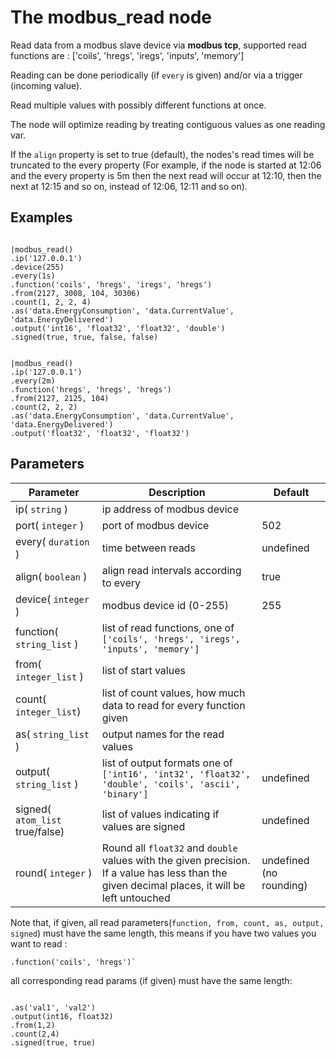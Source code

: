 The modbus_read node
=====================

Read data from a modbus slave device via **modbus tcp**, supported read functions are :
['coils', 'hregs', 'iregs', 'inputs', 'memory']

Reading can be done periodically (if `every` is given) and/or via a trigger (incoming value).

Read multiple values with possibly different functions at once.

The node will optimize reading by treating contiguous values as one reading var. 

If the `align` property is set to true (default), the nodes's read times will be truncated to the every property
(For example, if the node is started at 12:06 and the every property is 5m then the next read will 
occur at 12:10, then the next at 12:15 and so on, instead of 12:06, 12:11 and so on).



Examples
-------
```dfs  

|modbus_read()
.ip('127.0.0.1') 
.device(255)
.every(1s)
.function('coils', 'hregs', 'iregs', 'hregs')
.from(2127, 3008, 104, 30306)
.count(1, 2, 2, 4)
.as('data.EnergyConsumption', 'data.CurrentValue', 'data.EnergyDelivered')
.output('int16', 'float32', 'float32', 'double')
.signed(true, true, false, false) 
```


```dfs  

|modbus_read()
.ip('127.0.0.1')  
.every(2m)
.function('hregs', 'hregs', 'hregs')
.from(2127, 2125, 104)
.count(2, 2, 2)
.as('data.EnergyConsumption', 'data.CurrentValue', 'data.EnergyDelivered')
.output('float32', 'float32', 'float32') 
``` 


Parameters
----------

| Parameter                       | Description                                                                                                                                    | Default                 |
|---------------------------------|------------------------------------------------------------------------------------------------------------------------------------------------|-------------------------|
| ip( `string` )                  | ip address of modbus device                                                                                                                    |                         |
| port( `integer` )               | port of modbus device                                                                                                                          | 502                     |
| every( `duration` )             | time between reads                                                                                                                             | undefined               |
| align( `boolean` )              | align read intervals according to every                                                                                                        | true                    |
| device( `integer` )             | modbus device id (0-255)                                                                                                                       | 255                     |
| function( `string_list` )       | list of read functions, one of `['coils', 'hregs', 'iregs', 'inputs', 'memory']`                                                               |                         |
| from( `integer_list` )          | list of start values                                                                                                                           |                         |
| count( `integer_list`)          | list of count values, how much data to read for every function given                                                                           |                         |
| as( `string_list` )             | output names for the read values                                                                                                               |                         |
| output( `string_list` )         | list of output formats one of `['int16', 'int32', 'float32', 'double', 'coils', 'ascii', 'binary']`                                            | undefined               |
| signed( `atom_list` true/false) | list of values indicating if values are signed                                                                                                 | undefined               |
| round( `integer` )              | Round all `float32` and `double` values with the given precision. If a value has less than the given decimal places, it will be left untouched | undefined (no rounding) |

Note that, if given, all read parameters(`function, from, count, as, output, signed`) must have the same length, this means if you have two
values you want to read :
```dfs
.function('coils', 'hregs')` 
```

all corresponding read params (if given) must have the same length:


```dfs

.as('val1', 'val2')
.output(int16, float32)
.from(1,2) 
.count(2,4)
.signed(true, true)

```
